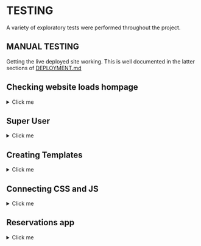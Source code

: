 # TESTING

A variety of exploratory tests were performed throughout the project.

## MANUAL TESTING

Getting the live deployed site working. This is well documented in the latter sections of [DEPLOYMENT.md](DEPLOYMENT.md)

## Checking website loads hompage

<details>
<summary>Click me</summary>

Add the following code to the home/views.py file. This tells the server to display "This is the homepage"

![01](docs/testing/01-load-home-page.png)

Add the following code to the elite_cuisine/urls.py file.

![env secret key](docs/testing/02-load-home-page.png)

Add the following code to the elite_cuisine/settings.py file to installed apps.

![env secret key](docs/testing/03-load-home-page.png)

Use command python3 manage.py runserver to check the home app is linked correctly.

![env secret key](docs/testing/04-load-home-page.png)

</details>

## Super User

<details>
<summary>Click me</summary>

When i originally tried to login as a superuser i recieved this error.

![Error](docs/testing/admin-test-01.png)

After using code institute support i had forgotten to add.

![CSFR](docs/testing/admin-test-02.png)

Admin login now functions correctly.

![Admin Page](docs/testing/admin-test-03.png)

</details>

## Creating Templates 

<details>
<summary>Click me</summary>

Create a top level directory to include your templates 

![Templates](docs/testing/templates-01.png)

connect the templates directory to *elite/settings.py*

![Templates](docs/testing/templates-02.png)

![Templates](docs/testing/templates-03.png)

Once the templates partials are populated. The server looks like this

![Templates](docs/testing/templates-04.png)

</details>

## Connecting CSS and JS

<details>
<summary>Click me</summary>

Connect the static directory to *elite/settings.py*.

![CSS](docs/testing/style01.png)

Create you style.css as shown at the top level.

![CSS](docs/testing/style02.png)

Edit head.html to load sytle sheet.

![CSS](docs/testing/style03.png)

I initally recieved the error below. After chaging *STATIC_URL = '/static/'* in elite/setting.py the style sheet connected.

![CSS](docs/testing/style04.png)

Server with backgorund colour.

![CSS](docs/testing/style05.png)

Create script.js in static directory.

![JS](docs/heroku_deployment/24-js.png)

Connect script.js to base.html.

![JS](docs/heroku_deployment/25-base.html.png)

Check server loads message in developer tools.

![JS](docs/heroku_deployment/26-jsmessage.png)

</details>

## Reservations app 

<details>
<summary>Click me</summary>

First I created the form to be able to submit a reservation and a success page

![Reservation form](docs/testing/reservations01.png)

![Success page](docs/testing/reservations02.png)

Now to create the link to the database. 

![Reservations in Admin page](docs/testing/reservations03.png)

And to style the admin display so it is clearer

![Saved reservation](docs/testing/reservations04.png)

</details>